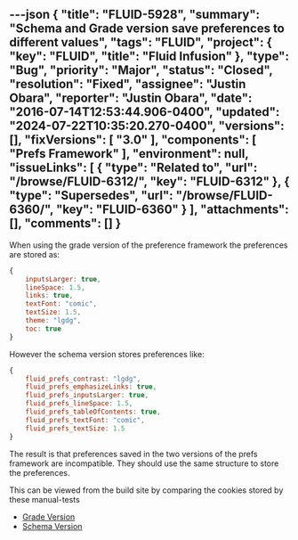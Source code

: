 ---json
{
  "title": "FLUID-5928",
  "summary": "Schema and Grade version save preferences to different values",
  "tags": "FLUID",
  "project": {
    "key": "FLUID",
    "title": "Fluid Infusion"
  },
  "type": "Bug",
  "priority": "Major",
  "status": "Closed",
  "resolution": "Fixed",
  "assignee": "Justin Obara",
  "reporter": "Justin Obara",
  "date": "2016-07-14T12:53:44.906-0400",
  "updated": "2024-07-22T10:35:20.270-0400",
  "versions": [],
  "fixVersions": [
    "3.0"
  ],
  "components": [
    "Prefs Framework"
  ],
  "environment": null,
  "issueLinks": [
    {
      "type": "Related to",
      "url": "/browse/FLUID-6312/",
      "key": "FLUID-6312"
    },
    {
      "type": "Supersedes",
      "url": "/browse/FLUID-6360/",
      "key": "FLUID-6360"
    }
  ],
  "attachments": [],
  "comments": []
}
---
When using the grade version of the preference framework the preferences are stored as:

```javascript
{
    inputsLarger: true,
    lineSpace: 1.5,
    links: true,
    textFont: "comic",
    textSize: 1.5,
    theme: "lgdg",
    toc: true
}
```

However the schema version stores preferences  like:

```javascript
{
    fluid_prefs_contrast: "lgdg",
    fluid_prefs_emphasizeLinks: true,
    fluid_prefs_inputsLarger: true,
    fluid_prefs_lineSpace: 1.5,
    fluid_prefs_tableOfContents: true,
    fluid_prefs_textFont: "comic",
    fluid_prefs_textSize: 1.5
}
```

The result is that preferences saved in the two versions of the prefs framework are incompatible. They should use the same structure to store the preferences.&#x20;

This can be viewed from the build site by comparing the cookies stored by these manual-tests

* [Grade Version](http://build.fluidproject.org/infusion/tests/manual-tests/framework/preferences/fullPage/index-nativeHTML.html)
* [Schema Version](http://build.fluidproject.org/infusion/tests/manual-tests/framework/preferences/fullPage-schema/index-nativeHTML.html)

        